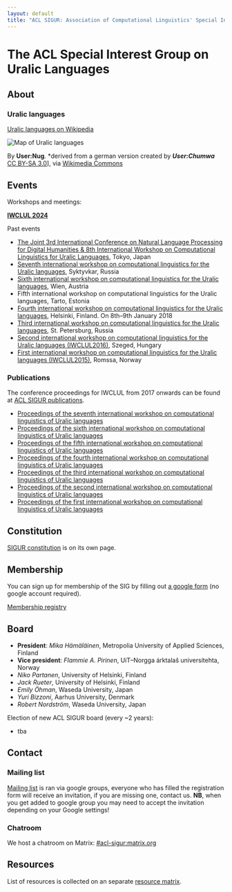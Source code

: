 ```yaml
---
layout: default
title: "ACL SIGUR: Association of Computational Linguistics' Special Interest Group for Uralic Languages"
---
```


# The ACL Special Interest Group on Uralic Languages

## About

### Uralic languages

[Uralic languages on Wikipedia](https://en.wikipedia.org/wiki/Uralic_languages)

![Map of Uralic languages](https://upload.wikimedia.org/wikipedia/commons/thumb/5/51/Linguistic_map_of_the_Uralic_languages_%28en%29.png/640px-Linguistic_map_of_the_Uralic_languages_%28en%29.png)

By **User:Nug**.  *derived from a german version created by ***User:Chumwa***
[CC BY-SA 3.0](http://creativecommons.org/licenses/by-sa/3.0)],
via [Wikimedia Commons](https://commons.wikimedia.org/wiki/File%3ALinguistic_map_of_the_Uralic_languages_%28en%29.png)
 
## Events

Workshops and meetings:

**[IWCLUL 2024](iwclul2024.html)**

Past events

* [The Joint 3rd International Conference on Natural Language Processing for Digital Humanities & 8th International Workshop on Computational Linguistics for Uralic Languages](https://rootroo.com/en/joint-nlp4dh-iwclul-2023/), Tokyo, Japan
* [Seventh international workshop on computational linguistics for the Uralic
  languages](https://conference.krags.ru/en), Syktyvkar, Russia
* [Sixth international workshop on computational linguistics for the Uralic
  languages](https://iwclul.univie.ac.at/), Wien, Austria
* Fifth international workshop on computational linguistics for the Uralic
  languages, Tarto, Estonia
* [Fourth international workshop on computational linguistics for the Uralic
  languages](http://blogs.helsinki.fi/language-technology/iwclul-2018/),
  Helsinki, Finland. On 8th–9th January 2018
* [Third international workshop on computational linguistics for the Uralic
   languages](iwclul2017.html), St. Petersburg, Russia
* [Second international workshop on computational linguistics
   for the Uralic languages
   (IWCLUL2016)](http://rgai.inf.u-szeged.hu/iwclul2016), Szeged, Hungary
* [First international workshop on computational linguistics for the Uralic
   languages (IWCLUL2015)](http://gtweb.uit.no/iwclul2015/), Romssa, Norway

### Publications

The conference proceedings for IWCLUL from 2017 onwards can be found at [ACL SIGUR publications](https://aclanthology.org/sigs/sigur/).

* [Proceedings of the seventh international workshop on computational linguistics of Uralic languages](https://aclanthology.org/volumes/2021.iwclul-1/)
* [Proceedings of the sixth international workshop on computational linguistics of Uralic languages](https://aclanthology.org/volumes/2020.iwclul-1/)
* [Proceedings of the fifth international workshop on computational linguistics of Uralic languages](https://aclanthology.org/volumes/W19-03/)
* [Proceedings of the fourth international workshop on computational linguistics of Uralic languages](https://aclanthology.org/volumes/W18-02/)
* [Proceedings of the third international workshop on computational linguistics of Uralic languages](https://aclanthology.org/volumes/W17-06/)
* [Proceedings of the second international workshop on computational linguistics of Uralic languages](http://rgai.inf.u-szeged.hu/iwclul2016/proceedings.pdf)
* [Proceedings of the first international workshop on computational linguistics of Uralic languages](http://septentrio.uit.no/index.php/SCS/issue/view/291)

## Constitution

[SIGUR constitution](sigur-constitution.html) is on its own page.

## Membership

You can sign up for membership of the SIG by filling out [a google form](https://docs.google.com/forms/d/19jasNykCI5449BFNtm5jJ94CFlfQYXNEt4uaFuOkADw/viewform)
(no google account required).

[Membership registry](members.html)



## Board


* **President**:  *Mika Hämäläinen*, Metropolia University of Applied Sciences, Finland
* **Vice president**: *Flammie A. Pirinen*, UiT–Norgga árktalaš universitehta, Norway
* *Niko Partanen*, University of Helsinki, Finland
* *Jack Rueter*, University of Helsinki, Finland
* *Emily Öhman*, Waseda University, Japan
* *Yuri Bizzoni*, Aarhus University, Denmark
* *Robert Nordström*, Waseda University, Japan


Election of new ACL SIGUR board (every ~2 years):

* tba

## Contact

### Mailing list

[Mailing list](mailing-list.html) is ran via google groups, everyone who has
filled the registration form will receive an invitation, if you are missing one,
contact us. **NB**, when you get added to google group you may need to accept the invitation depending on your Google settings!

### Chatroom

We host a chatroom on Matrix: [#acl-sigur:matrix.org](https://matrix.to/#/#acl-sigur:matrix.org)

## Resources

List of resources is collected on an separate [resource matrix](matrix.html).
